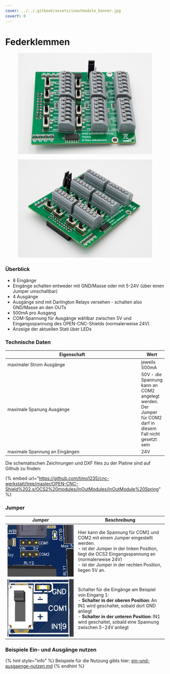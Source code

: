 ```yaml
---
cover: ../../.gitbook/assets/inoutmodule_banner.jpg
coverY: 0
---
```


# Federklemmen

<div>

<figure><img src="../../.gitbook/assets/controller spring-2-1200px.jpg" alt=""><figcaption></figcaption></figure>

 

<figure><img src="../../.gitbook/assets/controller spring-1200px (1).jpg" alt=""><figcaption></figcaption></figure>

</div>

### Überblick

* 8 Eingänge
* Eingänge schalten entweder mit GND/Masse oder mit 5-24V (über einen Jumper umschaltbar)
* 4 Ausgänge
* Ausgänge sind mit Darlington Relays versehen - schalten also GND/Masse an den OUTs
* 500mA pro Ausgang
* COM-Spannung für Ausgänge wählbar zwischen 5V und Eingangsspannung des OPEN-CNC-Shields (normalerweise 24V)
* Anzeige der aktuellen Stati über LEDs

### Technische Daten

<table><thead><tr><th width="421">Eigenschaft</th><th>Wert</th></tr></thead><tbody><tr><td>maximaler Strom Ausgänge</td><td>jeweils 500mA</td></tr><tr><td>maximale Spanung Ausgänge</td><td>50V - die Spannung kann an COM2 angelegt werden. Der Jumper für COM2 darf in diesem Fall nicht gesetzt sein</td></tr><tr><td>maximale Spannung an Eingängen </td><td>24V</td></tr></tbody></table>

Die schematischen Zeichnungen und DXF files zu der Platine sind auf Github zu finden:

{% embed url="https://github.com/timo1235/cnc-werkstatt/tree/master/OPEN-CNC-Shield%202.x/OCS2%20modules/InOutModules/InOutModule%20Spring" %}

### Jumper

| Jumper                                                                                | Beschreibung                                                                                                                                                                                                                                                                                |
| ------------------------------------------------------------------------------------- | ------------------------------------------------------------------------------------------------------------------------------------------------------------------------------------------------------------------------------------------------------------------------------------------- |
| <img src="../../.gitbook/assets/spring_relay_jumper.png" alt="" data-size="original"> | <p>Hier kann die Spannung für COM1 und COM2 mit einem Jumper eingestellt werden.<br>- ist der Jumper in der linken Position, liegt die OCS2 Eingangsspannung an (normalerweise 24V)<br>- ist der Jumper in der rechten Position, liegen 5V an. <br></p>                                     |
| <img src="../../.gitbook/assets/spring_switch.png" alt="" data-size="original">       | <p>Schalter für die Eingänge am Beispiel von Eingang 1:<br>- <strong>Schalter in der oberen Position:</strong> An IN1 wird geschaltet, sobald dort GND anliegt<br>- <strong>Schalter in der unteren Position:</strong> IN1 wird geschaltet, sobald eine Spannung zwischen 5-24V anliegt</p> |

### Beispiele Ein- und Ausgänge nutzen

{% hint style="info" %}
Beispiele für die Nutzung gibts hier: [ein-und-ausgaenge-nutzen.md](../guides-zubehoer/ein-und-ausgaenge-nutzen.md "mention")
{% endhint %}
